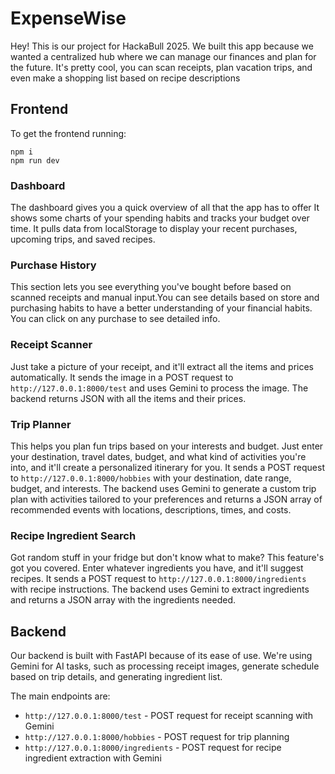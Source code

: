 # ExpenseWise

Hey! This is our project for HackaBull 2025. We built this app because we wanted a centralized hub where we can manage our finances and plan for the future. It's pretty cool, you can scan receipts, plan vacation trips, and even make a shopping list based on recipe descriptions

## Frontend

To get the frontend running:

```
npm i
npm run dev
```

### Dashboard

The dashboard gives you a quick overview of all that the app has to offer It shows some charts of your spending habits and tracks your budget over time. It pulls data from localStorage to display your recent purchases, upcoming trips, and saved recipes.

### Purchase History

This section lets you see everything you've bought before based on scanned receipts and manual input.You can see details based on store and purchasing habits to have a better understanding of your financial habits. You can click on any purchase to see detailed info.

### Receipt Scanner

Just take a picture of your receipt, and it'll extract all the items and prices automatically. It sends the image in a POST request to `http://127.0.0.1:8000/test` and uses Gemini to process the image. The backend returns JSON with all the items and their prices.

### Trip Planner

This helps you plan fun trips based on your interests and budget. Just enter your destination, travel dates, budget, and what kind of activities you're into, and it'll create a personalized itinerary for you. It sends a POST request to `http://127.0.0.1:8000/hobbies` with your destination, date range, budget, and interests. The backend uses Gemini to generate a custom trip plan with activities tailored to your preferences and returns a JSON array of recommended events with locations, descriptions, times, and costs.

### Recipe Ingredient Search

Got random stuff in your fridge but don't know what to make? This feature's got you covered. Enter whatever ingredients you have, and it'll suggest recipes. It sends a POST request to `http://127.0.0.1:8000/ingredients` with recipe instructions. The backend uses Gemini to extract ingredients and returns a JSON array with the ingredients needed.

## Backend

Our backend is built with FastAPI because of its ease of use. We're using Gemini for AI tasks, such as processing receipt images, generate schedule based on trip details, and generating ingredient list.

The main endpoints are:

- `http://127.0.0.1:8000/test` - POST request for receipt scanning with Gemini
- `http://127.0.0.1:8000/hobbies` - POST request for trip planning
- `http://127.0.0.1:8000/ingredients` - POST request for recipe ingredient extraction with Gemini
